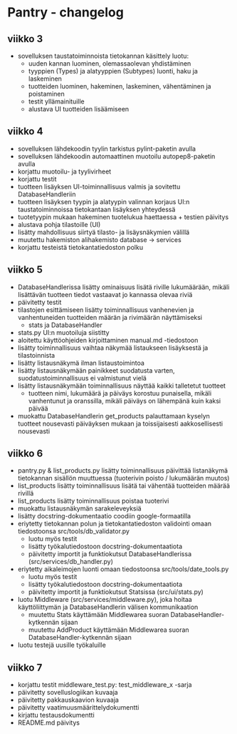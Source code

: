 # Pantry - changelog

## viikko 3

- sovelluksen taustatoiminnoista tietokannan käsittely luotu:
  - uuden kannan luominen, olemassaolevan yhdistäminen
  - tyyppien (Types) ja alatyyppien (Subtypes) luonti, haku ja laskeminen
  - tuotteiden luominen, hakeminen, laskeminen, vähentäminen ja poistaminen
  - testit yllämainituille
  - alustava UI tuotteiden lisäämiseen

## viikko 4

- sovelluksen lähdekoodin tyylin tarkistus pylint-paketin avulla
- sovelluksen lähdekoodin automaattinen muotoilu autopep8-paketin avulla
- korjattu muotoilu- ja tyylivirheet
- korjattu testit
- tuotteen lisäyksen UI-toiminnallisuus valmis ja sovitettu DatabaseHandleriin
- tuotteen lisäyksen tyypin ja alatyypin valinnan korjaus UI:n taustatoiminnoissa tietokantaan lisäyksen yhteydessä
- tuotetyypin mukaan hakeminen tuotelukua haettaessa + testien päivitys
- alustava pohja tilastoille (UI)
- lisätty mahdollisuus siirtyä tilasto- ja lisäysnäkymien välillä
- muutettu hakemiston alihakemisto database -> services
- korjattu testeistä tietokantatiedoston polku

## viikko 5

- DatabaseHandlerissa lisätty ominaisuus lisätä riville lukumäärään, mikäli lisättävän tuotteen tiedot vastaavat jo kannassa olevaa riviä
- päivitetty testit
- tilastojen esittämiseen lisätty toiminnallisuus vanhenevien ja vanhentuneiden tuotteiden määrän ja rivimäärän näyttämiseksi
  - stats ja DatabaseHandler
- stats.py UI:n muotoiluja siistitty
- aloitettu käyttöohjeiden kirjoittaminen manual.md -tiedostoon
- lisätty toiminnallisuus vaihtaa näkymää listaukseen lisäyksestä ja tilastoinnista
- lisätty listausnäkymä ilman listaustoimintoa
- lisätty listausnäkymään painikkeet suodatusta varten, suodatustoiminnallisuus ei valmistunut vielä
- lisätty listausnäkymään toiminnallisuus näyttää kaikki talletetut tuotteet
  - tuotteen nimi, lukumäärä ja päiväys korostuu punaisella, mikäli vanhentunut ja oranssilla, mikäli päiväys on lähempänä kuin kaksi päivää
- muokattu DatabaseHandlerin get_products palauttamaan kyselyn tuotteet nousevasti päiväyksen mukaan ja toissijaisesti aakkosellisesti nousevasti

## viikko 6

- pantry.py & list_products.py lisätty toiminnallisuus päivittää listanäkymä tietokannan sisällön muuttuessa (tuoterivin poisto / lukumäärän muutos)
- list_products lisätty toiminnallisuus lisätä tai vähentää tuotteiden määrää rivillä
- list_products lisätty toiminnallisuus poistaa tuoterivi
- muokattu listausnäkymän sarakeleveyksiä
- lisätty docstring-dokumentaatio coodiin google-formaatilla
- eriytetty tietokannan polun ja tietokantatiedoston validointi omaan tiedostoonsa src/tools/db_validator.py
  - luotu myös testit
  - lisätty työkalutiedostoon docstring-dokumentaatiota
  - päivitetty importit ja funktiokutsut DatabaseHandlerissa (src/services/db_handler.py)
- eriytetty aikaleimojen luonti omaan tiedostoonsa src/tools/date_tools.py
  - luotu myös testit
  - lisätty työkalutiedostoon docstring-dokumentaatiota
  - päivitetty importit ja funktiokutsut Statsissa (src/ui/stats.py)
- luotu Middleware (src/services/middleware.py), joka hoitaa käyttöliittymän ja DatabaseHandlerin välisen kommunikaation
  - muutettu Stats käyttämään Middlewarea suoran DatabaseHandler-kytkennän sijaan
  - muutettu AddProduct käyttämään Middlewarea suoran DatabaseHandler-kytkennän sijaan
- luotu testejä uusille työkaluille

## viikko 7

- korjattu testit middleware_test.py: test_middleware_x -sarja
- päivitetty sovelluslogiikan kuvaaja
- päivitetty pakkauskaavion kuvaaja
- päivitetty vaatimuusmäärittelydokumentti
- kirjattu testausdokumentti
- README.md päivitys